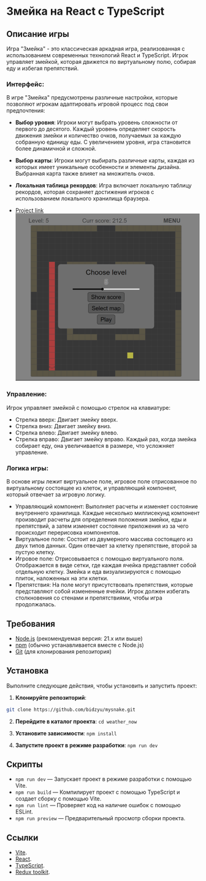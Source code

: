 # Змейка на React с TypeScript

## Описание игры
Игра "Змейка" - это классическая аркадная игра, реализованная с использованием современных технологий React и TypeScript. Игрок управляет змейкой, которая движется по виртуальному полю, собирая еду и избегая препятствий.

### Интерфейс:
В игре "Змейка" предусмотрены различные настройки, которые позволяют игрокам адаптировать игровой процесс под свои предпочтения:

- **Выбор уровня**: Игроки могут выбрать уровень сложности от первого до десятого. Каждый уровень определяет скорость движения змейки и количество очков, получаемых за каждую собранную единицу еды. С увеличением уровня, игра становится более динамичной и сложной.

- **Выбор карты**: Игроки могут выбирать различные карты, каждая из которых имеет уникальные особенности и элементы дизайна. Выбранная карта также влияет на множитель очков.

- **Локальная таблица рекордов**: Игра включает локальную таблицу рекордов, которая сохраняет достижения игроков с использованием локального хранилища браузера.

* [Project link](https://mysnake2d.netlify.app/)
![Preview of the project](src/assets/rm.title.png)

### Управление:
Игрок управляет змейкой с помощью стрелок на клавиатуре:

-  Стрелка вверх: Двигает змейку вверх.
-  Стрелка вниз: Двигает змейку вниз.
-  Стрелка влево: Двигает змейку влево.
-  Стрелка вправо: Двигает змейку вправо.
Каждый раз, когда змейка собирает еду, она увеличивается в размере, что усложняет управление.

### Логика игры: 
В основе игры лежит виртуальное поле, игровое поле отрисованное по виртуальному состоящее из клеток, и управляющий компонент, который отвечает за игровую логику.
- Управляющий компонент: Выполняет расчеты и изменяет состояние внутреннего хранилища. Каждые несколько миллисекунд компонент производит расчеты для определения положения змейки, еды и препятствий, а затем изменяет состояние приложения из за чего происходит перерисовка компонентов.
- Виртуальное поле: Состоит из двумерного массива состоящего из двух типов данных. Один отвечает за клетку препятствие, второй за пустую клетку.
- Игровое поле: Отрисовывается с помощью виртуального поля. Отображается в виде сетки, где каждая ячейка представляет собой отдельную клетку. Змейка и еда визуализируются с помощью плиток, наложенных на эти клетки.
- Препятствия: На поле могут присутствовать препятствия, которые представляют собой измененные ячейки. Игрок должен избегать столкновения со стенами и препятствиями, чтобы игра продолжалась.

## Требования
- [Node.js](https://nodejs.org/) (рекомендуемая версия: 21.x или выше)
- [npm](https://www.npmjs.com/) (обычно устанавливается вместе с Node.js)
- [Git](https://git-scm.com/) (для клонирования репозитория)

## Установка
Выполните следующие действия, чтобы установить и запустить проект:

1. **Клонируйте репозиторий**:
  ```bash
  git clone https://github.com/bidzyu/mysnake.git
  ```

2. **Перейдите в каталог проекта**:
  `cd weather_now`

3. **Установите зависимости**:
  `npm install`

4. **Запустите проект в режиме разработки**:
  `npm run dev`

## Скрипты

-  `npm run dev` — Запускает проект в режиме разработки с помощью Vite.
-  `npm run build` — Компилирует проект с помощью TypeScript и создает сборку с помощью Vite.
-  `npm run lint` — Проверяет код на наличие ошибок с помощью ESLint.
-  `npm run preview` — Предварительный просмотр сборки проекта.

## Ссылки

- [Vite](https://vite.dev/guide/).
- [React](https://react.dev).
- [TypeScript](https://www.typescriptlang.org/docs/).
- [Redux toolkit](https://redux-toolkit.js.org/).
